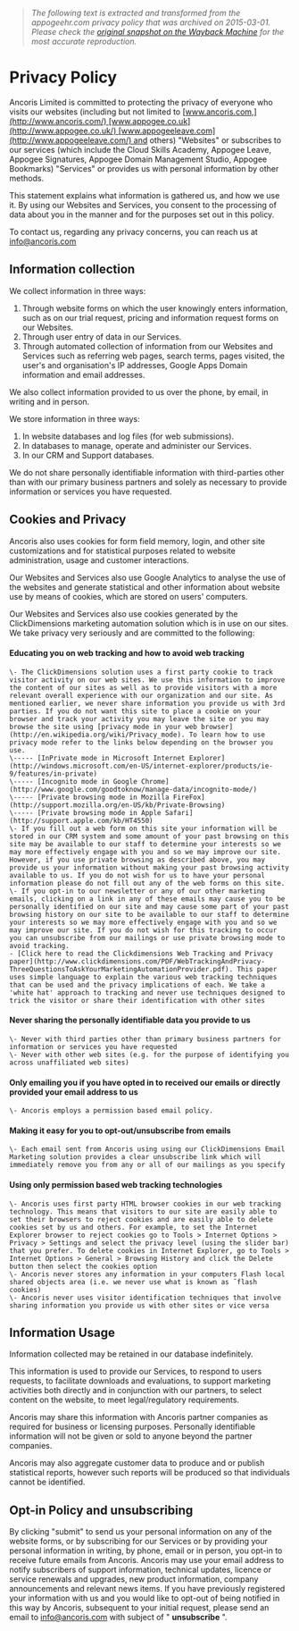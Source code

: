 > *The following text is extracted and transformed from the appogeehr.com privacy policy that was archived on 2015-03-01. Please check the [original snapshot on the Wayback Machine](https://web.archive.org/web/20150301002828id_/http%3A//www.appogeehr.com/company/privacy.html) for the most accurate reproduction.*

# Privacy Policy

Ancoris Limited is committed to protecting the privacy of everyone who visits our websites (including but not limited to [www.ancoris.com,](http://www.ancoris.com/) [www.appogee.co.uk](http://www.appogee.co.uk/) [www.appogeeleave.com](http://www.appogeeleave.com/) and others) "Websites" or subscribes to our services (which include the Cloud Skills Academy, Appogee Leave, Appogee Signatures, Appogee Domain Management Studio, Appogee Bookmarks) "Services" or provides us with personal information by other methods.  

This statement explains what information is gathered us, and how we use it. By using our Websites and Services, you consent to the processing of data about you in the manner and for the purposes set out in this policy.

To contact us, regarding any privacy concerns, you can reach us at [info@ancoris.com](mailto:info@ancoris.com)

## **Information collection**

We collect information in three ways:

  1. Through website forms on which the user knowingly enters information, such as on our trial request, pricing and information request forms on our Websites.
  2. Through user entry of data in our Services.
  3. Through automated collection of information from our Websites and Services such as referring web pages, search terms, pages visited, the user's and organisation's IP addresses, Google Apps Domain information and email addresses.



We also collect information provided to us over the phone, by email, in writing and in person.

We store information in three ways:

  1. In website databases and log files (for web submissions).
  2. In databases to manage, operate and administer our Services.
  3. In our CRM and Support databases.



We do not share personally identifiable information with third-parties other than with our primary business partners and solely as necessary to provide information or services you have requested.

## **Cookies and Privacy**

Ancoris also uses cookies for form field memory, login, and other site customizations and for statistical purposes related to website administration, usage and customer interactions.

Our Websites and Services also use Google Analytics to analyse the use of the websites and generate statistical and other information about website use by means of cookies, which are stored on users' computers.

Our Websites and Services also use cookies generated by the ClickDimensions marketing automation solution which is in use on our sites. We take privacy very seriously and are committed to the following:

#### Educating you on web tracking and how to avoid web tracking

    \- The ClickDimensions solution uses a first party cookie to track visitor activity on our web sites. We use this information to improve the content of our sites as well as to provide visitors with a more relevant overall experience with our organization and our site. As mentioned earlier, we never share information you provide us with 3rd parties. If you do not want this site to place a cookie on your browser and track your activity you may leave the site or you may browse the site using [privacy mode in your web browser](http://en.wikipedia.org/wiki/Privacy_mode). To learn how to use privacy mode refer to the links below depending on the browser you use.
    \----- [InPrivate mode in Microsoft Internet Explorer](http://windows.microsoft.com/en-US/internet-explorer/products/ie-9/features/in-private)
    \----- [Incognito mode in Google Chrome](http://www.google.com/goodtoknow/manage-data/incognito-mode/)
    \----- [Private browsing mode in Mozilla FireFox](http://support.mozilla.org/en-US/kb/Private-Browsing)
    \----- [Private browsing mode in Apple Safari](http://support.apple.com/kb/HT4550)
    \- If you fill out a web form on this site your information will be stored in our CRM system and some amount of your past browsing on this site may be available to our staff to determine your interests so we may more effectively engage with you and so we may improve our site. However, if you use private browsing as described above, you may provide us your information without making your past browsing activity available to us. If you do not wish for us to have your personal information please do not fill out any of the web forms on this site.
    \- If you opt-in to our newsletter or any of our other marketing emails, clicking on a link in any of these emails may cause you to be personally identified on our site and may cause some part of your past browsing history on our site to be available to our staff to determine your interests so we may more effectively engage with you and so we may improve our site. If you do not wish for this tracking to occur you can unsubscribe from our mailings or use private browsing mode to avoid tracking.
    - [Click here to read the Clickdimensions Web Tracking and Privacy paper](http://www.clickdimensions.com/PDF/WebTrackingAndPrivacy-ThreeQuestionsToAskYourMarketingAutomationProvider.pdf). This paper uses simple language to explain the various web tracking techniques that can be used and the privacy implications of each. We take a 'white hat' approach to tracking and never use techniques designed to trick the visitor or share their identification with other sites

#### Never sharing the personally identifiable data you provide to us

    \- Never with third parties other than primary business partners for information or services you have requested
    \- Never with other web sites (e.g. for the purpose of identifying you across unaffiliated web sites)

#### Only emailing you if you have opted in to received our emails or directly provided your email address to us

    \- Ancoris employs a permission based email policy.

#### Making it easy for you to opt-out/unsubscribe from emails

    \- Each email sent from Ancoris using using our ClickDimensions Email Marketing solution provides a clear unsubscribe link which will immediately remove you from any or all of our mailings as you specify

#### Using only permission based web tracking technologies

    \- Ancoris uses first party HTML browser cookies in our web tracking technology. This means that visitors to our site are easily able to set their browsers to reject cookies and are easily able to delete cookies set by us and others. For example, to set the Internet Explorer browser to reject cookies go to Tools > Internet Options > Privacy > Settings and select the privacy level (using the slider bar) that you prefer. To delete cookies in Internet Explorer, go to Tools > Internet Options > General > Browsing History and click the Delete button then select the cookies option
    \- Ancoris never stores any information in your computers Flash local shared objects area (i.e. we never use what is known as ˜flash cookies)
    \- Ancoris never uses visitor identification techniques that involve sharing information you provide us with other sites or vice versa

## Information Usage

Information collected may be retained in our database indefinitely.

This information is used to provide our Services, to respond to users requests, to facilitate downloads and evaluations, to support marketing activities both directly and in conjunction with our partners, to select content on the website, to meet legal/regulatory requirements.

Ancoris may share this information with Ancoris partner companies as required for business or licensing purposes. Personally identifiable information will not be given or sold to anyone beyond the partner companies.

Ancoris may also aggregate customer data to produce and or publish statistical reports, however such reports will be produced so that individuals cannot be identified. 

## Opt-in Policy and unsubscribing

By clicking "submit" to send us your personal information on any of the website forms, or by subscribing for our Services or by providing your personal information in writing, by phone, email or in person, you opt-in to receive future emails from Ancoris. Ancoris may use your email address to notify subscribers of support information, technical updates, licence or service renewals and upgrades, new product information, company announcements and relevant news items. If you have previously registered your information with us and you would like to opt-out of being notified in this way by Ancoris, subsequent to your initial request, please send an email to [info@ancoris.com](mailto:info@ancoris.com) with subject of " **unsubscribe** ".
